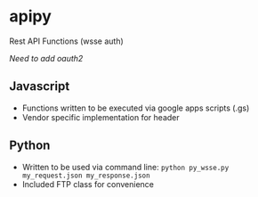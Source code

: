 # apipy
Rest API Functions (wsse auth)

*Need to add oauth2*

## Javascript
* Functions written to be executed via google apps scripts (.gs)
* Vendor specific implementation for header

## Python
* Written to be used via command line: `python py_wsse.py my_request.json my_response.json`
* Included FTP class for convenience

